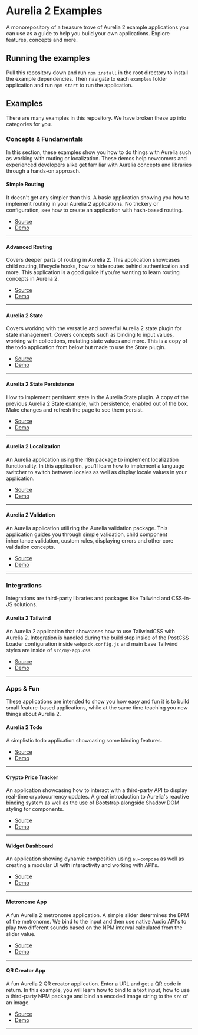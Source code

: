 # Aurelia 2 Examples

A monorepository of a treasure trove of Aurelia 2 example applications you can use as a guide to help you build your own applications. Explore features, concepts and more.

## Running the examples

Pull this repository down and run `npm install` in the root directory to install the example dependencies. Then navigate to each `examples` folder application and run `npm start` to run the application.

## Examples

There are many examples in this repository. We have broken these up into categories for you.
### Concepts & Fundamentals

In this section, these examples show you how to do things with Aurelia such as working with routing or localization. These demos help newcomers and experienced developers alike get familiar with Aurelia concepts and libraries through a hands-on approach.

#### Simple Routing

It doesn't get any simpler than this. A basic application showing you how to implement routing in your Aurelia 2 applications. No trickery or configuration, see how to create an application with hash-based routing.

- [Source](examples/simple-routing) 
- [Demo](https://simple-routing.vercel.app/)

---

#### Advanced Routing

Covers deeper parts of routing in Aurelia 2. This application showcases child routing, lifecycle hooks, how to hide routes behind authentication and more. This application is a good guide if you're wanting to learn routing concepts in Aurelia 2.

- [Source](examples/advanced-routing) 
- [Demo](https://advanced-routing.vercel.app/)

---

#### Aurelia 2 State

Covers working with the versatile and powerful Aurelia 2 state plugin for state management. Covers concepts such as binding to input values, working with collections, mutating state values and more. This is a copy of the todo application from below but made to use the Store plugin.

- [Source](examples/aurelia2-state) 
- [Demo](https://aurelia2-state.vercel.app/)

---

#### Aurelia 2 State Persistence

How to implement persistent state in the Aurelia State plugin. A copy of the previous Aurelia 2 State example, with persistence, enabled out of the box. Make changes and refresh the page to see them persist.

- [Source](examples/aurelia2-state-persistence) 
- [Demo](https://aurelia2-state-persistence.vercel.app/)

---

#### Aurelia 2 Localization

An Aurelia application using the i18n package to implement localization functionality. In this application, you'll learn how to implement a language switcher to switch between locales as well as display locale values in your application.

- [Source](examples/aurelia2-localization) 
- [Demo](https://aurelia2-localization.vercel.app/)

---

#### Aurelia 2 Validation

An Aurelia application utilizing the Aurelia validation package. This application guides you through simple validation, child component inheritance validation, custom rules, displaying errors and other core validation concepts.

- [Source](examples/aurelia2-validation) 
- [Demo](https://aurelia2-validation.vercel.app/)

---

### Integrations

Integrations are third-party libraries and packages like Tailwind and CSS-in-JS solutions.

#### Aurelia 2 Tailwind

An Aurelia 2 application that showcases how to use TailwindCSS with Aurelia 2. Integration is handled during the build step inside of the PostCSS Loader configuration inside `webpack.config.js` and main base Tailwind styles are inside of `src/my-app.css`

- [Source](examples/aurelia2-tailwind) 
- [Demo](https://aurelia2-tailwind.vercel.app/)

---

### Apps & Fun

These applications are intended to show you how easy and fun it is to build small feature-based applications, while at the same time teaching you new things about Aurelia 2.

#### Aurelia 2 Todo

A simplistic todo application showcasing some binding features.

- [Source](examples/aurelia2-todo) 
- [Demo](https://aurelia2-todo.vercel.app/)

---

#### Crypto Price Tracker

An application showcasing how to interact with a third-party API to display real-time cryptocurrency updates. A great introduction to Aurelia's reactive binding system as well as the use of Bootstrap alongside Shadow DOM styling for components.

- [Source](examples/crypto-price-tracker) 
- [Demo](https://aurelia2-crypto-tracker.vercel.app/)

---

#### Widget Dashboard

An application showing dynamic composition using `au-compose` as well as creating a modular UI with interactivity and working with API's.

- [Source](examples/widget-dashboard) 
- [Demo](https://widget-dashboard.vercel.app/)

---

#### Metronome App

A fun Aurelia 2 metronome application. A simple slider determines the BPM of the metronome. We bind to the input and then use native Audio API's to play two different sounds based on the NPM interval calculated from the slider value.

- [Source](examples/metronome-app) 
- [Demo](https://metronome-app.vercel.app/)

---

#### QR Creator App

A fun Aurelia 2 QR creator application. Enter a URL and get a QR code in return. In this example, you will learn how to bind to a text input, how to use a third-party NPM package and bind an encoded image string to the `src` of an image.

- [Source](examples/qr-creator-app) 
- [Demo](https://qr-creator-app.vercel.app/)

---